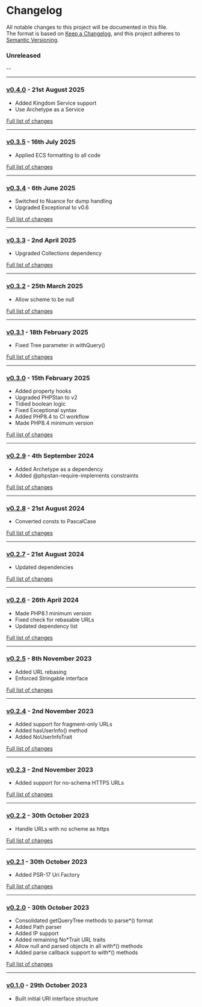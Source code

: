 # Changelog

All notable changes to this project will be documented in this file.<br>
The format is based on [Keep a Changelog](https://keepachangelog.com/en/1.0.0/),
and this project adheres to [Semantic Versioning](https://semver.org/spec/v2.0.0.html).

### Unreleased
--

---

### [v0.4.0](https://github.com/decodelabs/singularity/commits/v0.4.0) - 21st August 2025

- Added Kingdom Service support
- Use Archetype as a Service

[Full list of changes](https://github.com/decodelabs/singularity/compare/v0.3.5...v0.4.0)

---

### [v0.3.5](https://github.com/decodelabs/singularity/commits/v0.3.5) - 16th July 2025

- Applied ECS formatting to all code

[Full list of changes](https://github.com/decodelabs/singularity/compare/v0.3.4...v0.3.5)

---

### [v0.3.4](https://github.com/decodelabs/singularity/commits/v0.3.4) - 6th June 2025

- Switched to Nuance for dump handling
- Upgraded Exceptional to v0.6

[Full list of changes](https://github.com/decodelabs/singularity/compare/v0.3.3...v0.3.4)

---

### [v0.3.3](https://github.com/decodelabs/singularity/commits/v0.3.3) - 2nd April 2025

- Upgraded Collections dependency

[Full list of changes](https://github.com/decodelabs/singularity/compare/v0.3.2...v0.3.3)

---

### [v0.3.2](https://github.com/decodelabs/singularity/commits/v0.3.2) - 25th March 2025

- Allow scheme to be null

[Full list of changes](https://github.com/decodelabs/singularity/compare/v0.3.1...v0.3.2)

---

### [v0.3.1](https://github.com/decodelabs/singularity/commits/v0.3.1) - 18th February 2025

- Fixed Tree parameter in withQuery()

[Full list of changes](https://github.com/decodelabs/singularity/compare/v0.3.0...v0.3.1)

---

### [v0.3.0](https://github.com/decodelabs/singularity/commits/v0.3.0) - 15th February 2025

- Added property hooks
- Upgraded PHPStan to v2
- Tidied boolean logic
- Fixed Exceptional syntax
- Added PHP8.4 to CI workflow
- Made PHP8.4 minimum version

[Full list of changes](https://github.com/decodelabs/singularity/compare/v0.2.9...v0.3.0)

---

### [v0.2.9](https://github.com/decodelabs/singularity/commits/v0.2.9) - 4th September 2024

- Added Archetype as a dependency
- Added @phpstan-require-implements constraints

[Full list of changes](https://github.com/decodelabs/singularity/compare/v0.2.8...v0.2.9)

---

### [v0.2.8](https://github.com/decodelabs/singularity/commits/v0.2.8) - 21st August 2024

- Converted consts to PascalCase

[Full list of changes](https://github.com/decodelabs/singularity/compare/v0.2.7...v0.2.8)

---

### [v0.2.7](https://github.com/decodelabs/singularity/commits/v0.2.7) - 21st August 2024

- Updated dependencies

[Full list of changes](https://github.com/decodelabs/singularity/compare/v0.2.6...v0.2.7)

---

### [v0.2.6](https://github.com/decodelabs/singularity/commits/v0.2.6) - 26th April 2024

- Made PHP8.1 minimum version
- Fixed check for rebasable URLs
- Updated dependency list

[Full list of changes](https://github.com/decodelabs/singularity/compare/v0.2.5...v0.2.6)

---

### [v0.2.5](https://github.com/decodelabs/singularity/commits/v0.2.5) - 8th November 2023

- Added URL rebasing
- Enforced Stringable interface

[Full list of changes](https://github.com/decodelabs/singularity/compare/v0.2.4...v0.2.5)

---

### [v0.2.4](https://github.com/decodelabs/singularity/commits/v0.2.4) - 2nd November 2023

- Added support for fragment-only URLs
- Added hasUserInfo() method
- Added NoUserInfoTrait

[Full list of changes](https://github.com/decodelabs/singularity/compare/v0.2.3...v0.2.4)

---

### [v0.2.3](https://github.com/decodelabs/singularity/commits/v0.2.3) - 2nd November 2023

- Added support for no-schema HTTPS URLs

[Full list of changes](https://github.com/decodelabs/singularity/compare/v0.2.2...v0.2.3)

---

### [v0.2.2](https://github.com/decodelabs/singularity/commits/v0.2.2) - 30th October 2023

- Handle URLs with no scheme as https

[Full list of changes](https://github.com/decodelabs/singularity/compare/v0.2.1...v0.2.2)

---

### [v0.2.1](https://github.com/decodelabs/singularity/commits/v0.2.1) - 30th October 2023

- Added PSR-17 Uri Factory

[Full list of changes](https://github.com/decodelabs/singularity/compare/v0.2.0...v0.2.1)

---

### [v0.2.0](https://github.com/decodelabs/singularity/commits/v0.2.0) - 30th October 2023

- Consolidated getQueryTree methods to parse*() format
- Added Path parser
- Added IP support
- Added remaining No*Trait URL traits
- Allow null and parsed objects in all with*() methods
- Added parse callback support to with*() methods

[Full list of changes](https://github.com/decodelabs/singularity/compare/v0.1.0...v0.2.0)

---

### [v0.1.0](https://github.com/decodelabs/singularity/commits/v0.1.0) - 29th October 2023

- Built initial URI interface structure
